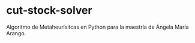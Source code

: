 # cut-stock-solver

Algoritmo de Metaheurísitcas en Python para la maestría de Ángela María Arango.
